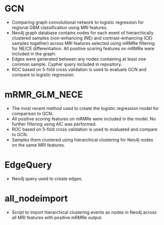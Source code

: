 # GCN
- Comparing graph convolutional network to logistic regression for regional GBM classification using MRI features.
- Neo4j graph database contains nodes for each event of hierarchically clustered samples (non-enhancing (NE) and contrast-enhancing (CE) samples together) across MRI features selected using mRMRe filtering for NE/CE differentiation. All positive scoring features on mRMRe were included in the graph. 
- Edges were generated between any nodes containing at least one common sample. Cypher query included in repository.
- ROC based on 5-fold cross validation is used to evaluate GCN and compare to logistic regression. 

# mRMR_GLM_NECE
- The most recent method used to create the logistic regression model for comparison to GCN.
- All positive scoring features on mRMRe were included in the model. No further filtering using AIC was performed. 
- ROC based on 5-fold cross validation is used to evaluated and compare to GCN.
- Samples them clustered using hierarchical clustering for Neo4j nodes on the same MRI features. 

# EdgeQuery
- Neo4j query used to create edges.

# all_nodeimport
- Script to import hierarchical clustering events as nodes in Neo4j across all MRI features with positive mRMRe output.
